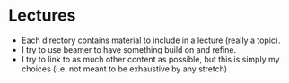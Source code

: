 # Lectures

* Each directory contains material to include in a lecture (really a topic).
* I try to use beamer to have something build on and refine.
* I try to link to as much other content as possible, but this is simply my choices (i.e. not meant to be exhaustive by any stretch)
